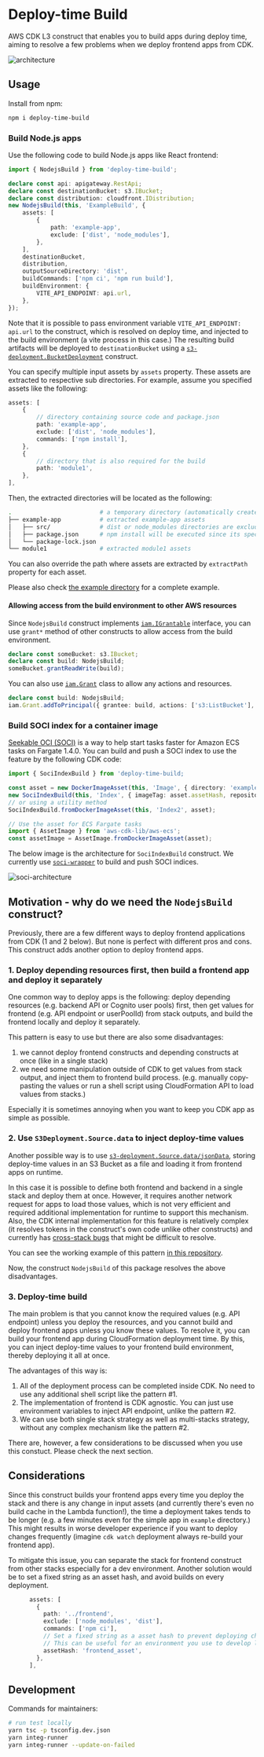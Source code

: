 # Deploy-time Build
AWS CDK L3 construct that enables you to build apps during deploy time, aiming to resolve a few problems when we deploy frontend apps from CDK.

![architecture](./imgs/architecture.png)

## Usage
Install from npm:

```sh
npm i deploy-time-build
```
### Build Node.js apps
Use the following code to build Node.js apps like React frontend:

```ts
import { NodejsBuild } from 'deploy-time-build';

declare const api: apigateway.RestApi;
declare const destinationBucket: s3.IBucket;
declare const distribution: cloudfront.IDistribution;
new NodejsBuild(this, 'ExampleBuild', {
    assets: [
        {
            path: 'example-app',
            exclude: ['dist', 'node_modules'],
        },
    ],
    destinationBucket,
    distribution,
    outputSourceDirectory: 'dist',
    buildCommands: ['npm ci', 'npm run build'],
    buildEnvironment: {
        VITE_API_ENDPOINT: api.url,
    },
});
```

Note that it is possible to pass environment variable `VITE_API_ENDPOINT: api.url` to the construct, which is resolved on deploy time, and injected to the build environment (a vite process in this case.)
The resulting build artifacts will be deployed to `destinationBucket` using a [`s3-deployment.BucketDeployment`](https://docs.aws.amazon.com/cdk/api/v2/docs/aws-cdk-lib.aws_s3_deployment.BucketDeployment.html) construct.

You can specify multiple input assets by `assets` property. These assets are extracted to respective sub directories. For example, assume you specified assets like the following:

```ts
assets: [
    {
        // directory containing source code and package.json
        path: 'example-app',
        exclude: ['dist', 'node_modules'],
        commands: ['npm install'],
    },
    {
        // directory that is also required for the build
        path: 'module1',
    },
],
```

Then, the extracted directories will be located as the following:

```sh
.                         # a temporary directory (automatically created)
├── example-app           # extracted example-app assets
│   ├── src/              # dist or node_modules directories are excluded even if they exist locally.
│   ├── package.json      # npm install will be executed since its specified in `commands` property.
│   └── package-lock.json
└── module1               # extracted module1 assets
```

You can also override the path where assets are extracted by `extractPath` property for each asset.

Please also check [the example directory](./example/) for a complete example. 

#### Allowing access from the build environment to other AWS resources
Since `NodejsBuild` construct implements [`iam.IGrantable`](https://docs.aws.amazon.com/cdk/api/v2/docs/aws-cdk-lib.aws_iam.IGrantable.html) interface, you can use `grant*` method of other constructs to allow access from the build environment.

```ts
declare const someBucket: s3.IBucket;
declare const build: NodejsBuild;
someBucket.grantReadWrite(build);
```

You can also use [`iam.Grant`](https://docs.aws.amazon.com/cdk/api/v2/docs/aws-cdk-lib.aws_iam.Grant.html) class to allow any actions and resources.

```ts
declare const build: NodejsBuild;
iam.Grant.addToPrincipal({ grantee: build, actions: ['s3:ListBucket'], resources:['*'] })
```

### Build SOCI index for a container image
[Seekable OCI (SOCI)](https://docs.aws.amazon.com/AmazonECS/latest/userguide/container-considerations.html) is a way to help start tasks faster for Amazon ECS tasks on Fargate 1.4.0. You can build and push a SOCI index to use the feature by the following CDK code:

```ts
import { SociIndexBuild } from 'deploy-time-build;

const asset = new DockerImageAsset(this, 'Image', { directory: 'example-image' });
new SociIndexBuild(this, 'Index', { imageTag: asset.assetHash, repository: asset.repository });
// or using a utility method
SociIndexBuild.fromDockerImageAsset(this, 'Index2', asset);

// Use the asset for ECS Fargate tasks
import { AssetImage } from 'aws-cdk-lib/aws-ecs';
const assetImage = AssetImage.fromDockerImageAsset(asset);
```

The below image is the architecture for `SociIndexBuild` construct. We currently use [`soci-wrapper`](https://github.com/tmokmss/soci-wrapper) to build and push SOCI indices.

![soci-architecture](imgs/soci-architecture.png)

## Motivation - why do we need the `NodejsBuild` construct?
Previously, there are a few different ways to deploy frontend applications from CDK (1 and 2 below). But none is perfect with different pros and cons. This construct adds another option to deploy frontend apps.

### 1. Deploy depending resources first, then build a frontend app and deploy it separately
One common way to deploy apps is the following: deploy depending resources (e.g. backend API or Cognito user pools) first, then get values for frontend (e.g. API endpoint or userPoolId) from stack outputs, and build the frontend locally and deploy it separately.

This pattern is easy to use but there are also some disadvantages:

1. we cannot deploy frontend constructs and depending constructs at once (like in a single stack)
2. we need some manipulation outside of CDK to get values from stack output, and inject them to frontend build process. (e.g. manually copy-pasting the values or run a shell script using CloudFormation API to load values from stacks.)

Especially it is sometimes annoying when you want to keep you CDK app as simple as possible.

### 2. Use `S3Deployment.Source.data` to inject deploy-time values
Another possible way is to use [`s3-deployment.Source.data/jsonData`](https://github.com/aws/aws-cdk/pull/18659), storing deploy-time values in an S3 Bucket as a file and loading it from frontend apps on runtime. 

In this case it is possible to define both frontend and backend in a single stack and deploy them at once. However, it requires another network request for apps to load those values, which is not very efficient and required additional implementation for runtime to support this mechanism. Also, the CDK internal implementation for this feature is relatively complex (it resolves tokens in the construct's own code unlike other constructs) and currently has [cross-stack bugs](https://github.com/aws/aws-cdk/issues/19257) that might be difficult to resolve.

You can see the working example of this pattern [in this repository](https://github.com/aws-samples/nextjs-authentication-ui-using-amplify-ui-with-cognito#deploy-cdk-stacks).

Now, the construct `NodejsBuild` of this package resolves the above disadvantages.

### 3. Deploy-time build
The main problem is that you cannot know the required values (e.g. API endpoint) unless you deploy the resources, and you cannot build and deploy frontend apps unless you know these values. To resolve it, you can build your frontend app during CloudFormation deployment time. By this, you can inject deploy-time values to your frontend build environment, thereby deploying it all at once.

The advantages of this way is:

1. All of the deployment process can be completed inside CDK. No need to use any additional shell script like the pattern #1.
2. The implementation of frontend is CDK agnostic. You can just use environment variables to inject API endpoint, unlike the pattern #2.
3. We can use both single stack strategy as well as multi-stacks strategy, without any complex mechanism like the pattern #2.

There are, however, a few considerations to be discussed when you use this constuct. Please check the next section.

## Considerations
Since this construct builds your frontend apps every time you deploy the stack and there is any change in input assets (and currently there's even no build cache in the Lambda function!), the time a deployment takes tends to be longer (e.g. a few minutes even for the simple app in `example` directory.) This might results in worse developer experience if you want to deploy changes frequently (imagine `cdk watch` deployment always re-build your frontend app).

To mitigate this issue, you can separate the stack for frontend construct from other stacks especially for a dev environment. Another solution would be to set a fixed string as an asset hash, and avoid builds on every deployment.

```ts
      assets: [
        {
          path: '../frontend',
          exclude: ['node_modules', 'dist'],
          commands: ['npm ci'],
          // Set a fixed string as a asset hash to prevent deploying changes.
          // This can be useful for an environment you use to develop locally.
          assetHash: 'frontend_asset',
        },
      ],
```

## Development
Commands for maintainers:

```sh
# run test locally
yarn tsc -p tsconfig.dev.json
yarn integ-runner
yarn integ-runner --update-on-failed
```
